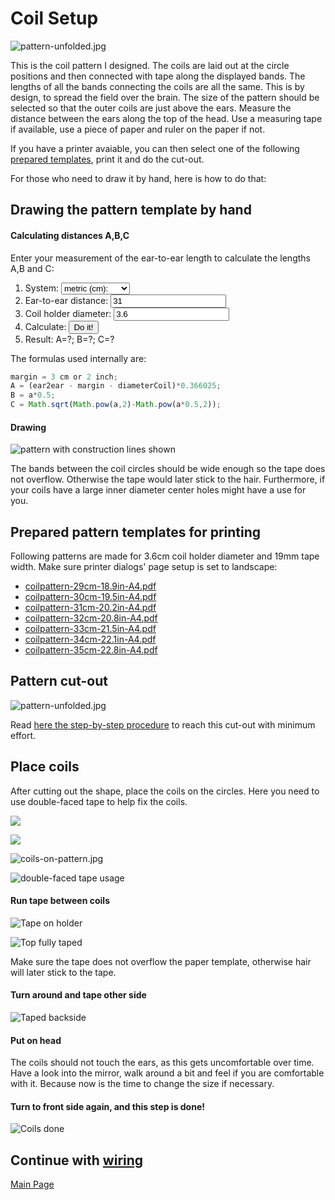 
# Coil Setup

![pattern-unfolded.jpg](../photos/pattern-unfolded.jpg)

This is the coil pattern I designed. The coils are laid out at the circle positions and then connected with tape along the displayed bands.
The lengths of all the bands connecting the coils are all the same. This is by design, to spread the field over the brain.
The size of the pattern should be selected so that the outer coils are just above the ears.
Measure the distance between the ears along the top of the head. Use a measuring tape if available, use a piece of paper and ruler on the paper if not.

If you have a printer avaiable, you can then select one of the following [prepared templates](#prepared-pattern-templates-for-printing), print it and do the cut-out.

For those who need to draw it by hand, here is how to do that:

## Drawing the pattern template by hand

#### Calculating distances A,B,C

Enter your measurement of the ear-to-ear length to calculate the lengths A,B and C:

1. System: <select id="sys" onfocus="greyBandlen()"><option value="0">metric (cm):</option><option value="1">imperial (inch):</option></select>
2. Ear-to-ear distance: <input type="text" id="bandlen" onchange="calcBandlen()" onfocus="greyBandlen()" value="31"/>
3. Coil holder diameter: <input type="text" id="diam" onchange="calcBandlen()" onfocus="greyBandlen()" value="3.6"/>
4. Calculate: <input type="button" value="Do it!" onclick="calcBandlen()" />
5. <div id="calc_result">Result: A=?; B=?; C=?</div>

The formulas used internally are: 
```javascript
margin = 3 cm or 2 inch;
A = (ear2ear - margin - diameterCoil)*0.366025;
B = a*0.5;
C = Math.sqrt(Math.pow(a,2)-Math.pow(a*0.5,2));
```

#### Drawing

![pattern with construction lines shown](../images/handdrawing-construction-lines.png)

The bands between the coil circles should be wide enough so the tape does not overflow. Otherwise the tape would later stick to the hair.
Furthermore, if your coils have a large inner diameter center holes might have a use for you. 

## Prepared pattern templates for printing

Following patterns are made for 3.6cm coil holder diameter and 19mm tape width.
Make sure printer dialogs' page setup is set to landscape:
- [coilpattern-29cm-18.9in-A4.pdf](../print-patterns/coilpattern-29cm-18.9in-A4.pdf)
- [coilpattern-30cm-19.5in-A4.pdf](../print-patterns/coilpattern-30cm-19.5in-A4.pdf)
- [coilpattern-31cm-20.2in-A4.pdf](../print-patterns/coilpattern-31cm-20.2in-A4.pdf)
- [coilpattern-32cm-20.8in-A4.pdf](../print-patterns/coilpattern-32cm-20.8in-A4.pdf)
- [coilpattern-33cm-21.5in-A4.pdf](../print-patterns/coilpattern-33cm-21.5in-A4.pdf)
- [coilpattern-34cm-22.1in-A4.pdf](../print-patterns/coilpattern-34cm-22.1in-A4.pdf)
- [coilpattern-35cm-22.8in-A4.pdf](../print-patterns/coilpattern-35cm-22.8in-A4.pdf)

  
## Pattern cut-out

![pattern-unfolded.jpg](../photos/pattern-unfolded.jpg)

Read [here the step-by-step procedure](../cutout/README.md) to reach this cut-out with minimum effort.

## Place coils

After cutting out the shape, place the coils on the circles. Here you need to use double-faced tape to help fix the coils.

![](../photos/pattern-with-double-faced-tape1.jpg)

![](../photos/pattern-with-double-faced-tape2.jpg)

![coils-on-pattern.jpg](../photos/coils-on-pattern.jpg)

![double-faced tape usage](../photos/double-faced-tape.jpg)

#### Run tape between coils

![Tape on holder](../photos/tape-1st.jpg)

![Top fully taped](../photos/first-side-fully-taped.jpg)

Make sure the tape does not overflow the paper template, otherwise hair will later stick to the tape.

#### Turn around and tape other side

![Taped backside](../photos/backside-fully-taped.jpg)

#### Put on head

The coils should not touch the ears, as this gets uncomfortable over time.
Have a look into the mirror, walk around a bit and feel if you are comfortable with it.
Because now is the time to change the size if necessary.

#### Turn to front side again, and this step is done!

![Coils done](../photos/fully-taped.jpg)

## Continue with [wiring](../wiring/README.md)

[Main Page](../README.md)

<style>
        .disabled {
            color: #555555;
            text-decoration: line-through;
        }
        .enabled {
        }
</style>

<script type="text/javascript">

var margin_cm = (3.0);
var margin_in = (2.0);

function calcBandlen() {
    var margin = 0;
    var unit = "unknown";
    if (document.getElementById("sys").value == 0) {
        margin = margin_cm;
        unit = " cm";
    } else {
        margin = margin_in;
        unit = " in";
    }
    var ear2ear = document.getElementById("bandlen").value;
    var diameterCoil = document.getElementById("diam").value;
    var d = ear2ear - margin - diameterCoil;
    var x = 0.366025*d;
    var a = x;
    var c = Math.sqrt(Math.pow(a,2)-Math.pow(a*0.5,2));
    var b = a*0.5;

    var res_string = "Result: A=" + a.toFixed(2) + unit + "; ";
    res_string += "B=" + b.toFixed(2) + unit + "; ";
    res_string += "C=" + c.toFixed(2) + unit;

    document.getElementById("calc_result").innerHTML = res_string;
    ungreyBandlen();
    //generate_svg(a_cm,b_cm,c_cm);
}

function greyBandlen() {
    var namelist = ["calc_result"];
    for (var i=0; i < namelist.length; i++) {
        document.getElementById(namelist[i]).classList.add("btn");
        document.getElementById(namelist[i]).classList.add("disabled");
    }
}

function ungreyBandlen() {
    var namelist = ["calc_result"];
    for (var i=0; i < namelist.length; i++) document.getElementById(namelist[i]).classList.remove("disabled");
}
</script>

